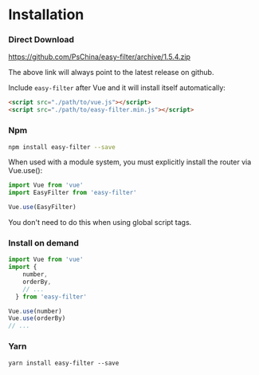 <script>
    import '@style/style.scss';
    export default {}
</script>

# Installation

### Direct Download

<a href="https://github.com/PsChina/easy-filter/archive/1.5.4.zip">https://github.com/PsChina/easy-filter/archive/1.5.4.zip</a>

The above link will always point to the latest release on github.

Include `easy-filter` after Vue and it will install itself automatically:

```html
<script src="./path/to/vue.js"></script>
<script src="./path/to/easy-filter.min.js"></script>
```

### Npm

```bash
npm install easy-filter --save
```

When used with a module system, you must explicitly install the router via Vue.use():

```js
import Vue from 'vue'
import EasyFilter from 'easy-filter'

Vue.use(EasyFilter)
```

You don't need to do this when using global script tags.

### Install on demand

```js
import Vue from 'vue'
import { 
    number,
    orderBy,
    // ...
  } from 'easy-filter'

Vue.use(number)
Vue.use(orderBy)
// ...
```

### Yarn
```
yarn install easy-filter --save
```